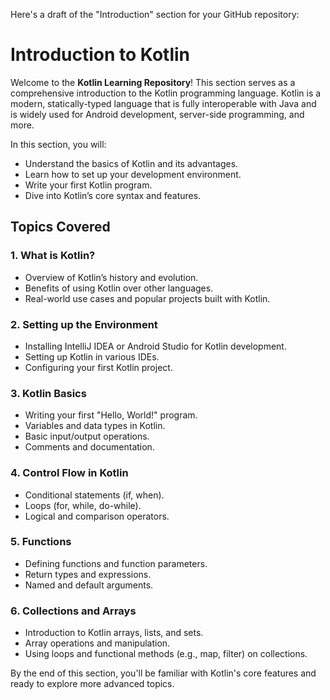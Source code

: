 Here's a draft of the "Introduction" section for your GitHub repository:

# Introduction to Kotlin

Welcome to the **Kotlin Learning Repository**! This section serves as a comprehensive introduction to the Kotlin programming language. Kotlin is a modern, statically-typed language that is fully interoperable with Java and is widely used for Android development, server-side programming, and more.

In this section, you will:
- Understand the basics of Kotlin and its advantages.
- Learn how to set up your development environment.
- Write your first Kotlin program.
- Dive into Kotlin’s core syntax and features.

## Topics Covered

### 1. **What is Kotlin?**
   - Overview of Kotlin’s history and evolution.
   - Benefits of using Kotlin over other languages.
   - Real-world use cases and popular projects built with Kotlin.

### 2. **Setting up the Environment**
   - Installing IntelliJ IDEA or Android Studio for Kotlin development.
   - Setting up Kotlin in various IDEs.
   - Configuring your first Kotlin project.

### 3. **Kotlin Basics**
   - Writing your first "Hello, World!" program.
   - Variables and data types in Kotlin.
   - Basic input/output operations.
   - Comments and documentation.

### 4. **Control Flow in Kotlin**
   - Conditional statements (if, when).
   - Loops (for, while, do-while).
   - Logical and comparison operators.

### 5. **Functions**
   - Defining functions and function parameters.
   - Return types and expressions.
   - Named and default arguments.

### 6. **Collections and Arrays**
   - Introduction to Kotlin arrays, lists, and sets.
   - Array operations and manipulation.
   - Using loops and functional methods (e.g., map, filter) on collections.

By the end of this section, you'll be familiar with Kotlin's core features and ready to explore more advanced topics.